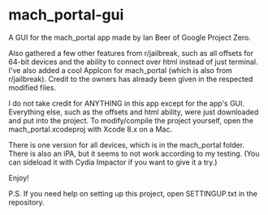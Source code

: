 # mach_portal-gui
A GUI for the mach_portal app made by Ian Beer of Google Project Zero.

Also gathered a few other features from r/jailbreak, such as all offsets for 64-bit devices and the ability to connect over html instead of just terminal. I've also added a cool AppIcon for mach_portal (which is also from r/jailbreak). Credit to the owners has already been given in the respected modified files.

I do not take credit for ANYTHING in this app except for the app's GUI. Everything else, such as the offsets and html ability, were just downloaded and put into the project. To modify/compile the project yourself, open the mach_portal.xcodeproj with Xcode 8.x on a Mac.

There is one version for all devices, which is in the mach_portal folder. There is also an iPA, but it seems to not work according to my testing. (You can sideload it with Cydia Impactor if you want to give it a try.) 

Enjoy!

P.S. If you need help on setting up this project, open SETTINGUP.txt in the repository.
